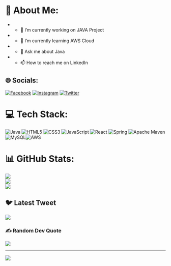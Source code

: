 
# 💫 About Me:
- - 🔭 I’m currently working on JAVA Project<br>
- - 🌱 I’m currently learning AWS Cloud<br>
- - 💬 Ask me about Java<br>
- - 📫 How to reach me on LinkedIn<br>


## 🌐 Socials:
[![Facebook](https://img.shields.io/badge/Facebook-%231877F2.svg?logo=Facebook&logoColor=white)](https://facebook.com/www.facebook.com/rohit.nakhate.5) 
[![Instagram](https://img.shields.io/badge/Instagram-%23E4405F.svg?logo=Instagram&logoColor=white)](https://instagram.com/https://instagram.com/rohitnakhate) 
[![Twitter](https://img.shields.io/badge/Twitter-%231DA1F2.svg?logo=Twitter&logoColor=white)](https://twitter.com/https://twitter.com/nakhaterohit) 

# 💻 Tech Stack:
![Java](https://img.shields.io/badge/java-%23ED8B00.svg?style=for-the-badge&logo=java&logoColor=white) ![HTML5](https://img.shields.io/badge/html5-%23E34F26.svg?style=for-the-badge&logo=html5&logoColor=white) ![CSS3](https://img.shields.io/badge/css3-%231572B6.svg?style=for-the-badge&logo=css3&logoColor=white) ![JavaScript](https://img.shields.io/badge/javascript-%23323330.svg?style=for-the-badge&logo=javascript&logoColor=%23F7DF1E)  ![React](https://img.shields.io/badge/react-%2320232a.svg?style=for-the-badge&logo=react&logoColor=%2361DAFB) ![Spring](https://img.shields.io/badge/spring-%236DB33F.svg?style=for-the-badge&logo=spring&logoColor=white) ![Apache Maven](https://img.shields.io/badge/Apache%20Maven-C71A36?style=for-the-badge&logo=Apache%20Maven&logoColor=white) ![MySQL](https://img.shields.io/badge/mysql-%2300f.svg?style=for-the-badge&logo=mysql&logoColor=white)![AWS](https://img.shields.io/badge/AWS-%23FF9900.svg?style=for-the-badge&logo=amazon-aws&logoColor=white)
# 📊 GitHub Stats:
![](https://github-readme-stats.vercel.app/api?username=rohitzzss&theme=dark&hide_border=true&include_all_commits=false&count_private=false)<br/>
![](https://github-readme-streak-stats.herokuapp.com/?user=rohitzzss&theme=dark&hide_border=true)<br/>
![](https://github-readme-stats.vercel.app/api/top-langs/?username=rohitzzss&theme=dark&hide_border=true&include_all_commits=false&count_private=false&layout=compact)

## 🐦 Latest Tweet
[![](https://gtce.itsvg.in/api?username=https://twitter.com/nakhaterohit)](https://github.com/VishwaGauravIn/github-twitter-card-embed)

### ✍️ Random Dev Quote
![](https://quotes-github-readme.vercel.app/api?type=vetical&theme=dark)

---
![](https://visitcount.itsvg.in/api?id=rohitzzss&icon=9&color=6)

